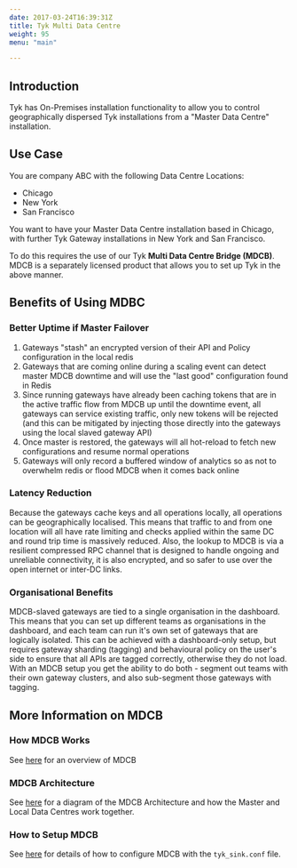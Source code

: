 ```yaml
---
date: 2017-03-24T16:39:31Z
title: Tyk Multi Data Centre
weight: 95
menu: "main"

---
```


## <a name="introduction"></a>Introduction
Tyk has On-Premises installation functionality to allow you to control geographically dispersed Tyk installations from a "Master Data Centre" installation.

## <a name="use-case"></a>Use Case 

You are company ABC with the following Data Centre Locations:

* Chicago
* New York
* San Francisco

You want to have your Master Data Centre installation based in Chicago, with further Tyk Gateway installations in New York and San Francisco.

To do this requires the use of our Tyk **Multi Data Centre Bridge (MDCB)**. MDCB is a separately licensed product that allows you to set up Tyk in the above manner.

## <a name="benefits"></a>Benefits of Using MDBC

### Better Uptime if Master Failover

1. Gateways "stash" an encrypted version of their API and Policy configuration in the local redis
2. Gateways that are coming online during a scaling event can detect master MDCB downtime and will use the "last good" configuration found in Redis
3. Since running gateways have already been caching tokens that are in the active traffic flow from MDCB up until the downtime event, all gateways can service existing traffic, only new tokens will be rejected (and this can be mitigated by injecting those directly into the gateways using the local slaved gateway API)
4. Once master is restored, the gateways will all hot-reload to fetch new configurations and resume normal operations
5. Gateways will only record a buffered window of analytics so as not to overwhelm redis or flood MDCB when it comes back online

### Latency Reduction

Because the gateways cache keys and all operations locally, all operations can be geographically localised. This means that traffic to and from one location will all have rate limiting and checks applied within the same DC and round trip time is massively reduced.
Also, the lookup to MDCB is via a resilient compressed RPC channel that is designed to handle ongoing and unreliable connectivity, it is also encrypted, and so safer to use over the open internet or inter-DC links.

### Organisational Benefits

MDCB-slaved gateways are tied to a single organisation in the dashboard. This means that you can set up different teams as organisations in the dashboard, and each team can run it's own set of gateways that are logically isolated.
This can be achieved with a dashboard-only setup, but requires gateway sharding (tagging) and behavioural policy on the user's side to ensure that all APIs are tagged correctly, otherwise they do not load.
With an MDCB setup you get the ability to do both - segment out teams with their own gateway clusters, and also sub-segment those gateways with tagging.

## <a name="more-mdsb-info"></a>More Information on MDCB

### How MDCB Works

See [here](https://tyk.io/docs/tyk-multi-data-centre/multi-data-center-bridge/multi-data-centre-bridge/#how-tyk-mdcb-works) for an overview of MDCB

### MDCB Architecture
See [here](https://tyk.io/docs/tyk-multi-data-centre/multi-data-center-bridge/multi-data-centre-bridge/#logical-architecture) for a diagram of the MDCB Architecture and how the Master and Local Data Centres work together.

### How to Setup MDCB

See [here](https://tyk.io/docs/tyk-multi-data-centre/multi-data-center-bridge/mdcb-setup/) for details of how to configure MDCB with the `tyk_sink.conf` file.




